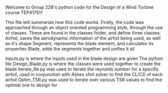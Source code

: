 Welcome to Group 22B's python code for the Design of a Wind Turbine course TEP4175!!!

This file will summarize how this code works. Firstly, the code was approached through an object oriented programming style, through the use of classes. These are found in the classes folder, and define three classes:
Airfoil, saves the aerodynamic information of the airfoil being used, as well as it's shape
Segment, represents the blade element, and calculates its properties
Blade, adds the segments together and unifies it all

Inputs.py is where the inputs used in the blade design are given
The python file Design_Blade.py is where the classes were used together to create the blade
Iterate_Re.py was used to iterate the reynolds number for a specific airfoil, used in conjunction with Ashes xfoil solver to find the CL/CD of each airfoil
Optim_TSR.py was used to iterate over various TSR values to find the optimal one to design for
